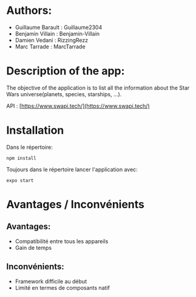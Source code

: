 # Authors:
- Guillaume Barault : Guillaume2304
- Benjamin Villain : Benjamin-Villain
- Damien Vedani : RizzingRezz
- Marc Tarrade : MarcTarrade

# Description of the app:
The objective of the application is to list all the information about the Star Wars universe(planets, species, starships, ...).

API : [https://www.swapi.tech/](https://www.swapi.tech/)

# Installation

Dans le répertoire:

`npm install`

Toujours dans le répertoire lancer l'application avec:

`expo start`

# Avantages / Inconvénients

## Avantages:
- Compatibilité entre tous les appareils
- Gain de temps 

## Inconvénients:
- Framework difficile au début
- Limité en termes de composants natif
